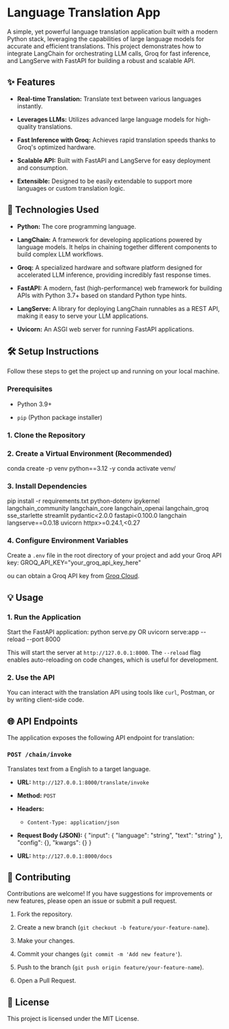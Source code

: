 # Language Translation App

A simple, yet powerful language translation application built with a modern Python stack, leveraging the capabilities of large language models for accurate and efficient translations. This project demonstrates how to integrate LangChain for orchestrating LLM calls, Groq for fast inference, and LangServe with FastAPI for building a robust and scalable API.

## ✨ Features

* **Real-time Translation:** Translate text between various languages instantly.

* **Leverages LLMs:** Utilizes advanced large language models for high-quality translations.

* **Fast Inference with Groq:** Achieves rapid translation speeds thanks to Groq's optimized hardware.

* **Scalable API:** Built with FastAPI and LangServe for easy deployment and consumption.

* **Extensible:** Designed to be easily extendable to support more languages or custom translation logic.

## 🚀 Technologies Used

* **Python:** The core programming language.

* **LangChain:** A framework for developing applications powered by language models. It helps in chaining together different components to build complex LLM workflows.

* **Groq:** A specialized hardware and software platform designed for accelerated LLM inference, providing incredibly fast response times.

* **FastAPI:** A modern, fast (high-performance) web framework for building APIs with Python 3.7+ based on standard Python type hints.

* **LangServe:** A library for deploying LangChain runnables as a REST API, making it easy to serve your LLM applications.

* **Uvicorn:** An ASGI web server for running FastAPI applications.

## 🛠️ Setup Instructions

Follow these steps to get the project up and running on your local machine.

### Prerequisites

* Python 3.9+

* `pip` (Python package installer)

### 1. Clone the Repository


### 2. Create a Virtual Environment (Recommended)
conda create -p venv python==3.12 -y
conda activate venv/

### 3. Install Dependencies
pip install -r requirements.txt
python-dotenv
ipykernel
langchain_community
langchain_core
langchain_openai
langchain_groq
sse_starlette
streamlit
pydantic<2.0.0
fastapi<0.100.0
langchain
langserve==0.0.18
uvicorn
httpx>=0.24.1,<0.27

### 4. Configure Environment Variables
Create a `.env` file in the root directory of your project and add your Groq API key:
GROQ_API_KEY="your_groq_api_key_here"

ou can obtain a Groq API key from [Groq Cloud](https://console.groq.com/keys).

## 💡 Usage
### 1. Run the Application

Start the FastAPI application:
python serve.py
OR
uvicorn serve:app --reload --port 8000

This will start the server at `http://127.0.0.1:8000`. The `--reload` flag enables auto-reloading on code changes, which is useful for development.

### 2. Use the API

You can interact with the translation API using tools like `curl`, Postman, or by writing client-side code.

## 🌐 API Endpoints

The application exposes the following API endpoint for translation:

### `POST /chain/invoke`

Translates text from a English to a target language.

* **URL:** `http://127.0.0.1:8000/translate/invoke`

* **Method:** `POST`

* **Headers:**

  * `Content-Type: application/json`

* **Request Body (JSON):**
{
  "input": {
    "language": "string",
    "text": "string"
  },
  "config": {},
  "kwargs": {}
}

* **URL:** `http://127.0.0.1:8000/docs`

## 🤝 Contributing

Contributions are welcome! If you have suggestions for improvements or new features, please open an issue or submit a pull request.

1. Fork the repository.

2. Create a new branch (`git checkout -b feature/your-feature-name`).

3. Make your changes.

4. Commit your changes (`git commit -m 'Add new feature'`).

5. Push to the branch (`git push origin feature/your-feature-name`).

6. Open a Pull Request.

## 📄 License

This project is licensed under the MIT License.
